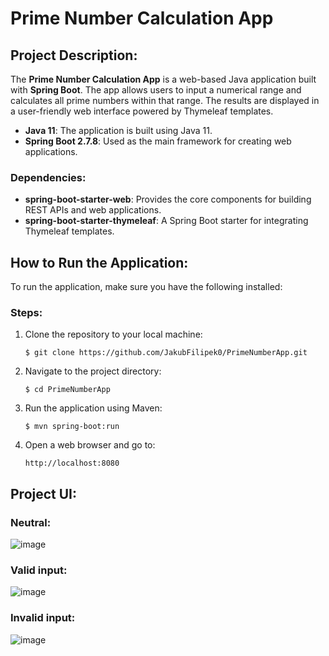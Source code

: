 # Prime Number Calculation App

## Project Description:
The **Prime Number Calculation App** is a web-based Java application built with **Spring Boot**. The app allows users to input a numerical range and calculates all prime numbers within that range. The results are displayed in a user-friendly web interface powered by Thymeleaf templates.

- **Java 11**: The application is built using Java 11.
- **Spring Boot 2.7.8**: Used as the main framework for creating web applications.

### Dependencies:
- **spring-boot-starter-web**: Provides the core components for building REST APIs and web applications.
- **spring-boot-starter-thymeleaf**: A Spring Boot starter for integrating Thymeleaf templates.

## How to Run the Application:
To run the application, make sure you have the following installed:

### Steps:
1. Clone the repository to your local machine:
   ```
   $ git clone https://github.com/JakubFilipek0/PrimeNumberApp.git
   ```
2. Navigate to the project directory:
   ```
   $ cd PrimeNumberApp
   ```
3. Run the application using Maven:
   ```
   $ mvn spring-boot:run
   ```
4. Open a web browser and go to:
   ```
   http://localhost:8080
   ```
## Project UI:

### Neutral:

![image](https://github.com/user-attachments/assets/8822fb30-f9c4-4226-90c9-fa754eda7214)

### Valid input:

![image](https://github.com/user-attachments/assets/f869112b-23f5-4e66-8497-02d3f4c1c772)

### Invalid input:

![image](https://github.com/user-attachments/assets/1ae26aeb-d091-43dd-a713-b9d85f312055)




